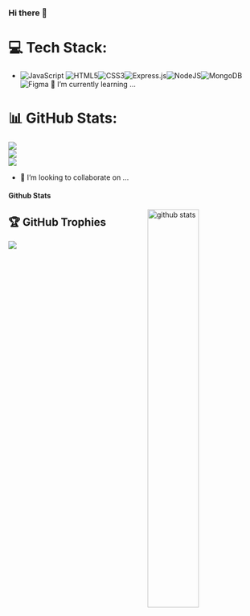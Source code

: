 ### Hi there 👋


<!-- **albe68/albe68** is a ✨ _special_ ✨ repository because its `README.md` (this file) appears on your GitHub profile.
Here are some ideas to get you started:
 -->


#  💻 Tech Stack:
- ![JavaScript](https://img.shields.io/badge/javascript-%23323330.svg?style=for-the-badge&logo=javascript&logoColor=%23F7DF1E) ![HTML5](https://img.shields.io/badge/html5-%23E34F26.svg?style=for-the-badge&logo=html5&logoColor=white)![CSS3](https://img.shields.io/badge/css3-%231572B6.svg?style=for-the-badge&logo=css3&logoColor=white)![Express.js](https://img.shields.io/badge/express.js-%23404d59.svg?style=for-the-badge&logo=express&logoColor=%2361DAFB)![NodeJS](https://img.shields.io/badge/node.js-6DA55F?style=for-the-badge&logo=node.js&logoColor=white)![MongoDB](https://img.shields.io/badge/MongoDB-%234ea94b.svg?style=for-the-badge&logo=mongodb&logoColor=white)![Figma](https://img.shields.io/badge/figma-%23F24E1E.svg?style=for-the-badge&logo=figma&logoColor=white) 
 🌱 I’m currently learning ...


# 📊 GitHub Stats:
![](https://github-readme-stats.vercel.app/api?username=albe68&theme=dark&hide_border=false&include_all_commits=true&count_private=true)<br/>
![](https://github-readme-streak-stats.herokuapp.com/?user=albe68&theme=dark&hide_border=false)<br/>
![](https://github-readme-stats.vercel.app/api/top-langs/?username=albe68&theme=dark&hide_border=false&include_all_commits=true&count_private=true&layout=compact)

- 👯 I’m looking to collaborate on ...
#### Github Stats
<img src="https://github-readme-stats.vercel.app/api?username={albe68}&show_icons=true&theme=gotham" alt="github stats" width="45%" align="right"/>

<!-- - 🤔 I’m looking for help with ...
- 💬 Ask me about ...
- 📫 How to reach me: ...
- 😄 Pronouns: ...
- ⚡ Fun fact: ... -->
## 🏆 GitHub Trophies
![](https://github-profile-trophy.vercel.app/?username=albe68&theme=radical&no-frame=false&no-bg=false&margin-w=4)
